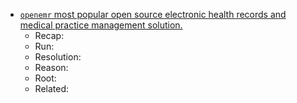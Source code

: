 ---
title: #php #library #medical
date: 2025-08-02 09:28:42 PM
starred: False
tags: php, medical, library
body: |    
  - [`openemr` most popular open source electronic health records and medical practice management solution.](https://github.com/openemr/openemr)
    - Recap:
    - Run:
    - Resolution:
    - Reason:
    - Root:
    - Related:
...